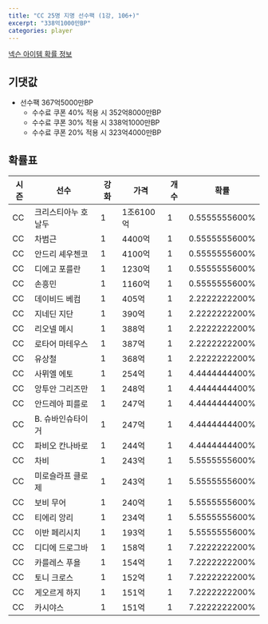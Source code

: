 ```yaml
---
title: "CC 25명 지명 선수팩 (1강, 106+)"
excerpt: "338억1000만BP"
categories: player
---
```

[넥슨 아이템 확률 정보](http://iteminfo.nexon.com/probability/fo4?sn=7350)

## 기댓값
- 선수팩 367억5000만BP
  - 수수료 쿠폰 40% 적용 시 352억8000만BP
  - 수수료 쿠폰 30% 적용 시 338억1000만BP
  - 수수료 쿠폰 20% 적용 시 323억4000만BP


## 확률표

|시즌|선수|강화|가격|개수|확률|
|---|---|---|---|---|---|
|CC|크리스티아누 호날두|1|1조6100억|1|0.5555555600%|
|CC|차범근|1|4400억|1|0.5555555600%|
|CC|안드리 셰우첸코|1|4100억|1|0.5555555600%|
|CC|디에고 포를란|1|1230억|1|0.5555555600%|
|CC|손흥민|1|1160억|1|0.5555555600%|
|CC|데이비드 베컴|1|405억|1|2.2222222200%|
|CC|지네딘 지단|1|390억|1|2.2222222200%|
|CC|리오넬 메시|1|388억|1|2.2222222200%|
|CC|로타어 마테우스|1|387억|1|2.2222222200%|
|CC|유상철|1|368억|1|2.2222222200%|
|CC|사뮈엘 에토|1|254억|1|4.4444444400%|
|CC|앙투안 그리즈만|1|248억|1|4.4444444400%|
|CC|안드레아 피를로|1|247억|1|4.4444444400%|
|CC|B. 슈바인슈타이거|1|247억|1|4.4444444400%|
|CC|파비오 칸나바로|1|244억|1|4.4444444400%|
|CC|차비|1|243억|1|5.5555555600%|
|CC|미로슬라프 클로제|1|243억|1|5.5555555600%|
|CC|보비 무어|1|240억|1|5.5555555600%|
|CC|티에리 앙리|1|234억|1|5.5555555600%|
|CC|이반 페리시치|1|193억|1|5.5555555600%|
|CC|디디에 드로그바|1|158억|1|7.2222222200%|
|CC|카를레스 푸욜|1|154억|1|7.2222222200%|
|CC|토니 크로스|1|152억|1|7.2222222200%|
|CC|게오르게 하지|1|151억|1|7.2222222200%|
|CC|카시야스|1|151억|1|7.2222222200%|
